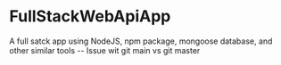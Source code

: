 # FullStackWebApiApp
A full satck app using NodeJS, npm package, mongoose database, and other similar tools
-- Issue wit git main vs git master
